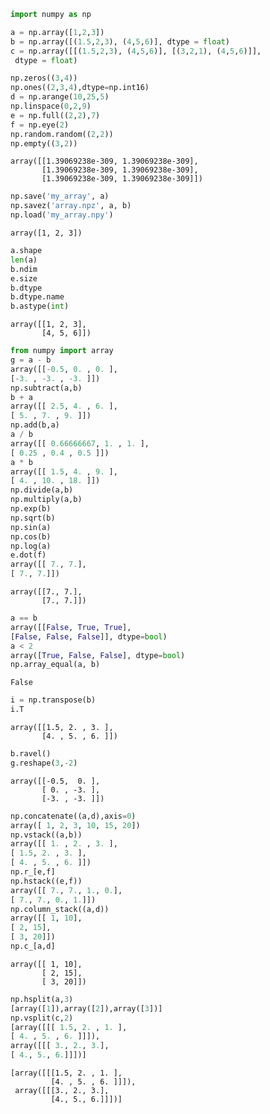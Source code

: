 ```python
import numpy as np
```


```python
a = np.array([1,2,3])
b = np.array([(1.5,2,3), (4,5,6)], dtype = float)
c = np.array([[(1.5,2,3), (4,5,6)], [(3,2,1), (4,5,6)]], 
 dtype = float)
```


```python
np.zeros((3,4))
np.ones((2,3,4),dtype=np.int16)
d = np.arange(10,25,5)
np.linspace(0,2,9)
e = np.full((2,2),7) 
f = np.eye(2) 
np.random.random((2,2))
np.empty((3,2))
```




    array([[1.39069238e-309, 1.39069238e-309],
           [1.39069238e-309, 1.39069238e-309],
           [1.39069238e-309, 1.39069238e-309]])




```python
np.save('my_array', a)
np.savez('array.npz', a, b)
np.load('my_array.npy')
```




    array([1, 2, 3])




```python
a.shape 
len(a) 
b.ndim 
e.size
b.dtype 
b.dtype.name 
b.astype(int) 

```




    array([[1, 2, 3],
           [4, 5, 6]])




```python
from numpy import array
g = a - b
array([[-0.5, 0. , 0. ],
[-3. , -3. , -3. ]])
np.subtract(a,b) 
b + a
array([[ 2.5, 4. , 6. ],
[ 5. , 7. , 9. ]])
np.add(b,a) 
a / b
array([[ 0.66666667, 1. , 1. ],
[ 0.25 , 0.4 , 0.5 ]])
a * b
array([[ 1.5, 4. , 9. ],
[ 4. , 10. , 18. ]])
np.divide(a,b) 
np.multiply(a,b) 
np.exp(b) 
np.sqrt(b) 
np.sin(a) 
np.cos(b)
np.log(a) 
e.dot(f)
array([[ 7., 7.],
[ 7., 7.]])
```




    array([[7., 7.],
           [7., 7.]])




```python
a == b 
array([[False, True, True],
[False, False, False]], dtype=bool)
a < 2 
array([True, False, False], dtype=bool)
np.array_equal(a, b) 
```




    False




```python
i = np.transpose(b) 
i.T 
```




    array([[1.5, 2. , 3. ],
           [4. , 5. , 6. ]])




```python
b.ravel() 
g.reshape(3,-2)
```




    array([[-0.5,  0. ],
           [ 0. , -3. ],
           [-3. , -3. ]])




```python
np.concatenate((a,d),axis=0)
array([ 1, 2, 3, 10, 15, 20])
np.vstack((a,b)) 
array([[ 1. , 2. , 3. ],
[ 1.5, 2. , 3. ],
[ 4. , 5. , 6. ]])
np.r_[e,f]
np.hstack((e,f)) 
array([[ 7., 7., 1., 0.], 
[ 7., 7., 0., 1.]])
np.column_stack((a,d)) 
array([[ 1, 10],
[ 2, 15],
[ 3, 20]])
np.c_[a,d] 
```




    array([[ 1, 10],
           [ 2, 15],
           [ 3, 20]])




```python
np.hsplit(a,3) 
[array([1]),array([2]),array([3])]
np.vsplit(c,2) 
[array([[[ 1.5, 2. , 1. ],
[ 4. , 5. , 6. ]]]), 
array([[[ 3., 2., 3.],
[ 4., 5., 6.]]])]
```




    [array([[[1.5, 2. , 1. ],
             [4. , 5. , 6. ]]]),
     array([[[3., 2., 3.],
             [4., 5., 6.]]])]


